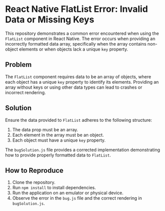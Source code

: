# React Native FlatList Error: Invalid Data or Missing Keys

This repository demonstrates a common error encountered when using the `FlatList` component in React Native. The error occurs when providing an incorrectly formatted data array, specifically when the array contains non-object elements or when objects lack a unique `key` property.

## Problem

The `FlatList` component requires data to be an array of objects, where each object has a unique `key` property to identify its elements. Providing an array without keys or using other data types can lead to crashes or incorrect rendering.

## Solution

Ensure the data provided to `FlatList` adheres to the following structure:

1. The data prop must be an array.
2. Each element in the array must be an object.
3. Each object must have a unique `key` property.

The `bugSolution.js` file provides a corrected implementation demonstrating how to provide properly formatted data to `FlatList`.

## How to Reproduce

1. Clone the repository.
2. Run `npm install` to install dependencies.
3. Run the application on an emulator or physical device.
4. Observe the error in the `bug.js` file and the correct rendering in `bugSolution.js`.